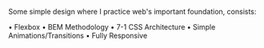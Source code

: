 Some simple design where I practice web's important foundation, 
consists:  

• Flexbox
• BEM Methodology 
• 7-1 CSS Architecture 
• Simple Animations/Transitions 
• Fully Responsive
